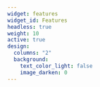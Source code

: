 ```yaml
---
widget: features
widget_id: Features
headless: true
weight: 10
active: true
design:
  columns: "2"
  background:
    text_color_light: false
    image_darken: 0
---
```


